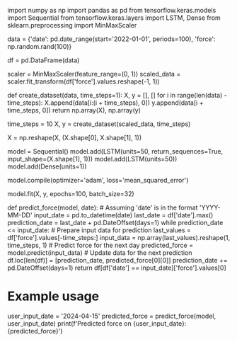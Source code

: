 import numpy as np
import pandas as pd
from tensorflow.keras.models import Sequential
from tensorflow.keras.layers import LSTM, Dense
from sklearn.preprocessing import MinMaxScaler

data = {'date': pd.date_range(start='2022-01-01', periods=100),
        'force': np.random.rand(100)}

df = pd.DataFrame(data)

scaler = MinMaxScaler(feature_range=(0, 1))
scaled_data = scaler.fit_transform(df['force'].values.reshape(-1, 1))


def create_dataset(data, time_steps=1):
    X, y = [], []
    for i in range(len(data) - time_steps):
        X.append(data[i:(i + time_steps), 0])
        y.append(data[i + time_steps, 0])
    return np.array(X), np.array(y)


time_steps = 10
X, y = create_dataset(scaled_data, time_steps)

X = np.reshape(X, (X.shape[0], X.shape[1], 1))

model = Sequential()
model.add(LSTM(units=50, return_sequences=True, input_shape=(X.shape[1], 1)))
model.add(LSTM(units=50))
model.add(Dense(units=1))

model.compile(optimizer='adam', loss='mean_squared_error')

model.fit(X, y, epochs=100, batch_size=32)


def predict_force(model, date):
    # Assuming 'date' is in the format 'YYYY-MM-DD'
    input_date = pd.to_datetime(date)
    last_date = df['date'].max()
    prediction_date = last_date + pd.DateOffset(days=1)
    while prediction_date <= input_date:
        # Prepare input data for prediction
        last_values = df['force'].values[-time_steps:]
        input_data = np.array(last_values).reshape(1, time_steps, 1)
        # Predict force for the next day
        predicted_force = model.predict(input_data)
        # Update data for the next prediction
        df.loc[len(df)] = [prediction_date, predicted_force[0][0]]
        prediction_date += pd.DateOffset(days=1)
    return df[df['date'] == input_date]['force'].values[0]

# Example usage
user_input_date = '2024-04-15'
predicted_force = predict_force(model, user_input_date)
print(f'Predicted force on {user_input_date}: {predicted_force}')
